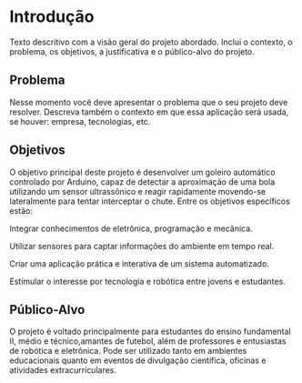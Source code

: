 # Introdução

Texto descritivo com a visão geral do projeto abordado. Inclui o contexto, o problema, os objetivos, a justificativa e o público-alvo do projeto.

## Problema

Nesse momento você deve apresentar o problema que o seu projeto deve  resolver. Descreva também o contexto em que essa aplicação será usada, se  houver: empresa, tecnologias, etc. 

## Objetivos
O objetivo principal deste projeto é desenvolver um goleiro automático controlado por Arduino, capaz de detectar a aproximação de uma bola utilizando um sensor ultrassônico e reagir rapidamente movendo-se lateralmente para tentar interceptar o chute. Entre os objetivos específicos estão:

Integrar conhecimentos de eletrônica, programação e mecânica.

Utilizar sensores para captar informações do ambiente em tempo real.

Criar uma aplicação prática e interativa de um sistema automatizado.

Estimular o interesse por tecnologia e robótica entre jovens e estudantes.

## Público-Alvo

O projeto é voltado principalmente para estudantes do ensino fundamental II, médio e técnico,amantes de futebol, além de professores e entusiastas de robótica e eletrônica. Pode ser utilizado tanto em ambientes educacionais quanto em eventos de divulgação científica, oficinas e atividades extracurriculares.


